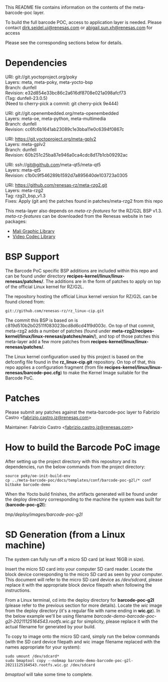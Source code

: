 This README file contains information on the contents of the
meta-barcode-poc layer.

To build the full barcode POC, access to application layer is needed.
Please contact dirk.seidel.uj@renesas.com or abigail.sun.xh@renesas.com for access

Please see the corresponding sections below for details.

Dependencies
============

  URI: git://git.yoctoproject.org/poky  
  Layers: meta, meta-poky, meta-yocto-bsp  
  Branch: dunfell  
  Revision: e32d854e33bc86c2a616df8708e021a098afcf73  
  (Tag: dunfell-23.0.5)  
  (Need to cherry-pick a commit: git cherry-pick 9e444)

  URI: git://git.openembedded.org/meta-openembedded  
  Layers: meta-oe, meta-python, meta-multimedia  
  Branch: dunfell  
  Revision: cc6fc6b1641ab23089c1e3bba11e0c6394f0867c

  URI: https://git.yoctoproject.org/meta-gplv2  
  Layers: meta-gplv2  
  Branch: dunfell  
  Revision: 60b251c25ba87e946a0ca4cdc8d17b1cb09292ac

  URI: ssh://git@github.com/meta-qt5/meta-qt5  
  Layers: meta-qt5  
  Revision: c1b0c9f546289b1592d7a895640de103723a0305

  URI: https://github.com/renesas-rz/meta-rzg2.git  
  Layers: meta-rzg2  
  Tag: rzg2l\_bsp\_v1.3  
  Fixes: Apply (git am) the patches found in patches/meta-rzg2 from this repo

This meta-layer also depends on *meta-rz-features* for the RZ/G2L BSP v1.3.
*meta-rz-features* can be downloaded from the Renesas website in two packages:
* [Mali Graphic Library](https://www.renesas.com/us/en/products/microcontrollers-microprocessors/rz-arm-based-high-end-32-64-bit-mpus/rzg2l-mali-graphic-library-evaluation-version)
* [Video Codec Library](https://www.renesas.com/us/en/products/microcontrollers-microprocessors/rz-arm-based-high-end-32-64-bit-mpus/rzg2l-video-codec-library-evaluation-version-v053)

BSP Support
===========

The Barcode PoC specific BSP additions are included within this repo and can
be found under directory **recipes-kernel/linux/linux-renesas/patches/**.
The additions are in the form of patches to apply on top of the official
Linux kernel for RZ/G2L.

The repository hosting the official Linux kernel version for RZ/G2L can be found
cloned from:
```
git://github.com/renesas-rz/rz_linux-cip.git
```
The commit this BSP is based on is c819d510b2b02511f083023bcd8d6cd41f9d003c.
On top of that commit, meta-rzg2 adds a number of patches (found under
**meta-rzg2/recipes-kernel/linux/linux-renesas/patches/main/**), and top of those
patches this meta-layer add a few more patches from
**recipes-kernel/linux/linux-renesas/patches/**.

The Linux kernel configuration used by this project is based on the defconfig
file found in the **rz\_linux-cip.git** repository. On top of that, this repo
applies a configuration fragment (from file
**recipes-kernel/linux/linux-renesas/barcode-poc.cfg**) to make the Kernel Image
suitable for the Barcode PoC.

Patches
=======

Please submit any patches against the meta-barcode-poc layer to
Fabrizio Castro \<fabrizio.castro.jz@renesas.com\>

Maintainer: Fabrizio Castro \<fabrizio.castro.jz@renesas.com\>

How to build the Barcode PoC image
==================================

After setting up the project directory with this repository and its
dependencies, run the below commands from the project directory:
```
source poky/oe-init-build-env
cp ../meta-barcode-poc/docs/templates/conf/barcode-poc-g2l/* conf
bitbake barcode-demo
```
When the Yocto build finishes, the artifacts generated will be found under the
deploy directory corresponding to the machine the system was built for
(**barcode-poc-g2l**):

*tmp/deploy/images/barcode-poc-g2l*

SD Generation (from a Linux machine)
====================================

The system can fully run off a micro SD card (at least 16GB in size).

Insert the micro SD card into your computer SD card reader.
Locate the block device corresponding to the micro SD card as seen by your
computer. This document will refer to the micro SD card device as */dev/sdcard*,
please replace it with the appropriate block device filepath when following the
instructions.

From a Linux terminal, cd into the deploy directory for **barcode-poc-g2l**
(please refer to the previous section for more details).
Locate the *wic* image from the deploy directory (it's a regular file with name
ending in **wic.gz**). In the below example we'll be using filename
*barcode-demo-barcode-poc-g2l-20211125164543.rootfs.wic.gz* for simplicity,
please replace it with the actual filename for generated by your build.

To copy to image onto the micro SD card, simply run the below commands (with
the SD card device filepath and wic image filename replaced with the names
appropriate for your system):

```
sudo umount /dev/sdcard*
sudo bmaptool copy --nobmap barcode-demo-barcode-poc-g2l-20211125164543.rootfs.wic.gz /dev/sdcard
```

*bmaptool* will take some time to complete.

